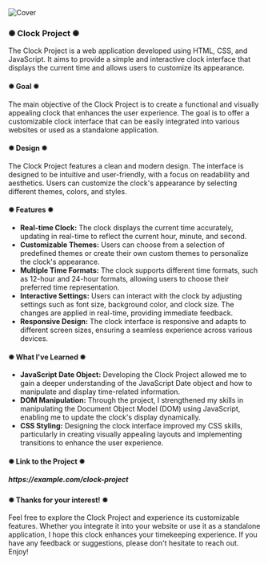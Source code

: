 <div class="image-container">
  <img class="CoverImagee" src="GITHUB PROJECT COVER.png" alt="Cover">
</div>
          
<h3>✺ Clock Project ✺</h3>

The Clock Project is a web application developed using HTML, CSS, and JavaScript. It aims to provide a simple and interactive clock interface that displays the current time and allows users to customize its appearance.

<h4>✹ Goal ✹</h4>

The main objective of the Clock Project is to create a functional and visually appealing clock that enhances the user experience. The goal is to offer a customizable clock interface that can be easily integrated into various websites or used as a standalone application.

<h4>✹ Design ✹</h4>

The Clock Project features a clean and modern design. The interface is designed to be intuitive and user-friendly, with a focus on readability and aesthetics. Users can customize the clock's appearance by selecting different themes, colors, and styles.

<h4>✹ Features ✹</h4>

* <b>Real-time Clock:</b> The clock displays the current time accurately, updating in real-time to reflect the current hour, minute, and second.
* <b>Customizable Themes:</b> Users can choose from a selection of predefined themes or create their own custom themes to personalize the clock's appearance.
* <b>Multiple Time Formats:</b> The clock supports different time formats, such as 12-hour and 24-hour formats, allowing users to choose their preferred time representation.
* <b>Interactive Settings:</b> Users can interact with the clock by adjusting settings such as font size, background color, and clock size. The changes are applied in real-time, providing immediate feedback.
* <b>Responsive Design:</b> The clock interface is responsive and adapts to different screen sizes, ensuring a seamless experience across various devices.

<h4>✹ What I've Learned ✹</h4>

* <b>JavaScript Date Object:</b> Developing the Clock Project allowed me to gain a deeper understanding of the JavaScript Date object and how to manipulate and display time-related information.
* <b>DOM Manipulation:</b> Through the project, I strengthened my skills in manipulating the Document Object Model (DOM) using JavaScript, enabling me to update the clock's display dynamically.
* <b>CSS Styling:</b> Designing the clock interface improved my CSS skills, particularly in creating visually appealing layouts and implementing transitions to enhance the user experience.

<h4>✹ Link to the Project ✹</h4>

<h5>https://example.com/clock-project</h5>

<h4>✹ Thanks for your interest! ✹</h4>

Feel free to explore the Clock Project and experience its customizable features. Whether you integrate it into your website or use it as a standalone application, I hope this clock enhances your timekeeping experience. If you have any feedback or suggestions, please don't hesitate to reach out. Enjoy!
